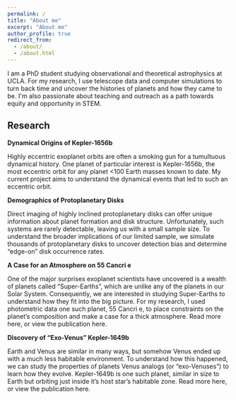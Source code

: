 ```yaml
---
permalink: /
title: "About me"
excerpt: "About me"
author_profile: true
redirect_from: 
  - /about/
  - /about.html
---
```


I am a PhD student studying observational and theoretical astrophysics at UCLA. For my research, I use telescope data and computer simulations to turn back time and uncover the histories of planets and how they came to be. I'm also passionate about teaching and outreach as a path towards equity and opportunity in STEM.

Research
------

**Dynamical Origins of Kepler-1656b**

Highly eccentric exoplanet orbits are often a smoking gun for a tumultuous dynamical history. One planet of particular interest is Kepler-1656b, the most eccentric orbit for any planet <100 Earth masses known to date. My current project aims to understand the dynamical events that led to such an eccentric orbit.

**Demographics of Protoplanetary Disks**

Direct imaging of highly inclined protoplanetary disks can offer unique information about planet formation and disk structure. Unfortunately, such systems are rarely detectable, leaving us with a small sample size. To understand the broader implications of our limited sample, we simulate thousands of protoplanetary disks to uncover detection bias and determine “edge-on” disk occurrence rates.

**A Case for an Atmosphere on 55 Cancri e**

One of the major surprises exoplanet scientists have uncovered is a wealth of planets called “Super-Earths”, which are unlike any of the planets in our Solar System. Consequently, we are interested in studying Super-Earths to understand how they fit into the big picture. For my research, I used photometric data one such planet, 55 Cancri e, to place constraints on the planet’s composition and make a case for a thick atmosphere.
Read more here, or view the publication here.

**Discovery of “Exo-Venus” Kepler-1649b**

Earth and Venus are similar in many ways, but somehow Venus ended up with a much less habitable environment. To understand how this happened, we can study the properties of planets Venus analogs (or “exo-Venuses”) to learn how they evolve. Kepler-1649b is one such planet, similar in size to Earth but orbiting just inside it’s host star’s habitable zone.
Read more here, or view the publication here.
